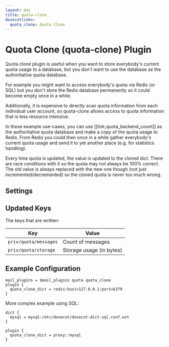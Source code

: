```yaml
---
layout: doc
title: quota-clone
dovecotlinks:
  quota_clone: Quota Clone
---
```


# Quota Clone (quota-clone) Plugin

Quota clone plugin is useful when you want to store everybody's current quota
usage to a database, but you don't want to use the database as the
authoritative quota database.

For example you might want to access everybody's quota via Redis (or SQL)
but you don't store the Redis database permanently so it could become empty
once in a while.

Additionally, it is expensive to directly scan quota information from each
individual user account, so quota-clone allows access to quota information
that is less resource intensive.

In these example use-cases, you can use [[link,quota_backend_count]] as the
authoritative quota database and make a copy of the quota usage to Redis.
From Redis you could then once in a while gather everybody's current quota
usage and send it to yet another place (e.g. for statistics handling).

Every time quota is updated, the value is updated to the cloned dict. There are
race conditions with it so the quota may not always be 100% correct. The old
value is always replaced with the new one though (not just
incremented/decremented) so the cloned quota is never too much wrong.

## Settings

<SettingsComponent plugin="quota-clone" />

## Updated Keys

The keys that are written:

| Key | Value |
| --- | ----- |
| `priv/quota/messages` | Count of messages |
| `priv/quota/storage` | Storage usage (in bytes) |

## Example Configuration

```[dovecot.conf]
mail_plugins = $mail_plugins quota quota_clone
plugin {
  quota_clone_dict = redis:host=127.0.0.1:port=6379
}
```

More complex example using SQL:

```[dovecot.conf]
dict {
  mysql = mysql:/etc/dovecot/dovecot-dict-sql.conf.ext
}

plugin {
  quota_clone_dict = proxy::mysql
}
```
